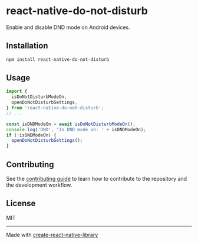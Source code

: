 # react-native-do-not-disturb

Enable and disable DND mode on Android devices.

## Installation

```sh
npm install react-native-do-not-disturb
```

## Usage

```js
import {
  isDoNotDisturbModeOn,
  openDoNotDisturbSettings,
} from 'react-native-do-not-disturb';
// ...

const isDNDModeOn = await isDoNotDisturbModeOn();
console.log('DND', 'Is DND mode on: ' + isDNDModeOn);
if (!isDNDModeOn) {
  openDoNotDisturbSettings();
}
```

## Contributing

See the [contributing guide](CONTRIBUTING.md) to learn how to contribute to the repository and the development workflow.

## License

MIT

---

Made with [create-react-native-library](https://github.com/callstack/react-native-builder-bob)
